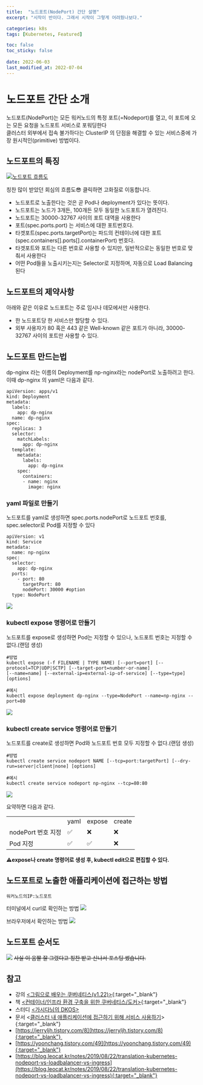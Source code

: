 ```yaml
---
title:  "노드포트(NodePort) 간단 설명"
excerpt: "시작이 반이다. 그래서 시작이 그렇게 어려웠나보다."

categories: k8s
tags: [Kubernetes, Featured]

toc: false
toc_sticky: false
 
date: 2022-06-03
last_modified_at: 2022-07-04
---
```


# 노드포트 간단 소개
노드포트(NodePort)는 모든 워커노드의 특정 포트(=Nodeport)를 열고, 이 포트에 오는 모든 요청을 노드포트 서비스로 포워딩한다
<br>
클러스터 외부에서 접속 불가하다는 ClusterIP 의 단점을 해결할 수 있는 서비스중에 가장 원시적인(primitive) 방법이다.


## 노드포트의 특징
[![노드포트 흐름도](/assets/images/nodeport-img/np-flow.png)](https://drive.google.com/file/d/1a6cdsIMGK-mk4niVjIPZevB7c8HcLdq9/view?usp=sharing)

칭찬 많이 받았던 회심의 흐름도😎 클릭하면 고화질로 이동합니다.

- 노드포트로 노출한다는 것은 곧 Pod나 deployment가 있다는 뜻이다.
- 노드포트는 노드가 3개든, 100개든 모두 동일한 노드포트가 열려진다.
- 노드포트는 30000-32767 사이의 포트 대역을 사용한다
- 포트(spec.ports.port) 는 서비스에 대한 포트번호다.
- 타겟포트(spec.ports.targetPort)는 파드의 컨테이너에 대한 포트(spec.containers\[\].ports\[\].containerPort) 번호다.
- 타겟포트와 포트는 다른 번호로 사용할 수 있지만, 일반적으로는 동일한 번호로 맞춰서 사용한다
- 어떤 Pod들을 노출시키는지는 Selector로 지정하며, 자동으로 Load Balancing된다

## 노드포트의 제약사항
아래와 같은 이유로 노드포트는 주로 임시나 데모에서만 사용한다.<br>
- 한 노드포트당 한 서비스만 할당할 수 있다.
- 외부 사용자가 80 혹은 443 같은 Well-known 같은 포트가 아니라, 30000-32767 사이의 포트만 사용할 수 있다.

## 노드포트 만드는법
dp-nginx 라는 이름의 Deployment를 np-nginx라는 nodePort로 노출하려고 한다.<br>
이때 dp-nginx 의 yaml은 다음과 같다.<br>

```
apiVersion: apps/v1
kind: Deployment
metadata:
  labels:
    app: dp-nginx
  name: dp-nginx
spec:
  replicas: 3
  selector:
    matchLabels:
      app: dp-nginx
  template:
    metadata:
      labels:
        app: dp-nginx
    spec:
      containers:
      - name: nginx
        image: nginx
```

### yaml 파일로 만들기
노드포트를 yaml로 생성하면 spec.ports.nodePort로 노드포트 번호를, spec.selector로 Pod를 지정할 수 있다

```
apiVersion: v1
kind: Service
metadata:
  name: np-nginx 
spec:
  selector:
    app: dp-nginx  
  ports:
    - port: 80
      targetPort: 80
      nodePort: 30000 #option 
  type: NodePort
```

![](/assets/images/nodeport-img/np-by-vi-yaml-with-text.png)

### kubectl expose 명령어로 만들기
노드포트를 expose로 생성하면 Pod는 지정할 수 있으나, 노드포트 번호는 지정할 수 없다.(랜덤 생성)
```
#방법
kubectl expose (-f FILENAME | TYPE NAME) [--port=port] [--protocol=TCP|UDP|SCTP] [--target-port=number-or-name]
[--name=name] [--external-ip=external-ip-of-service] [--type=type] [options]

#예시
kubectl expose deployment dp-nginx --type=NodePort --name=np-nginx --port=80 
```

![](/assets/images/nodeport-img/np-by-expose-command-with-text.png)

### kubectl create service 명령어로 만들기
노드포트를 create로 생성하면 Pod와 노드포트 번호 모두 지정할 수 없다.(랜덤 생성)

```
#방법
kubectl create service nodeport NAME [--tcp=port:targetPort] [--dry-run=server|client|none] [options]

#예시
kubectl create service nodeport np-nginx --tcp=80:80
```

![](/assets/images/nodeport-img/np-by-create-command-with-text.png)

요약하면 다음과 같다. 

<table><tbody><tr><td></td><td class="has-text-align-center" data-align="center">yaml</td><td class="has-text-align-center" data-align="center">expose</td><td class="has-text-align-center" data-align="center">create</td></tr><tr><td>nodePort 번호 지정</td><td class="has-text-align-center" data-align="center">✅</td><td class="has-text-align-center" data-align="center">❌</td><td class="has-text-align-center" data-align="center">❌</td></tr><tr><td>Pod 지정</td><td class="has-text-align-center" data-align="center">✅</td><td class="has-text-align-center" data-align="center">✅</td><td class="has-text-align-center" data-align="center">❌</td></tr></tbody></table>

**⚠️expose나 create 명령어로 생성 후, kubectl edit으로 편집할 수 있다.**

## 노드포트로 노출한 애플리케이션에 접근하는 방법
```
워커노드의IP:노드포트
```

터미널에서 curl로 확인하는 방법
![](/assets/images/nodeport-img/np-curl.png)

브라우저에서 확인하는 방법
![](/assets/images/nodeport-img/np-browser.png)

## 노드포트 순서도
![](/assets/images/nodeport-img/nodeport.gif)
~~사실 이 움짤 잘 그렸다고 칭찬 받고 신나서 포스팅 썼습니다.~~

## 참고
- 강의 [<그림으로 배우는 쿠버네티스(v1.22)>](https://www.inflearn.com/course/%EA%B7%B8%EB%A6%BC%EC%9C%BC%EB%A1%9C-%EB%B0%B0%EC%9A%B0%EB%8A%94-%EC%BF%A0%EB%B2%84%EB%84%A4%ED%8B%B0%EC%8A%A4){:target="_blank"} 
- 책 [<컨테이너/인프라 환경 구축을 위한 쿠버네티스/도커>](https://www.aladin.co.kr/shop/wproduct.aspx?ItemId=273111259){:target="_blank"}
- 스터디 [<가시다님의 DKOS>](https://www.notion.so/DKOS-Docker-K8s-Online-Study-a92c52e0f8b14db082d5cdbf30b9540a)
- 문서 <[클러스터 내 애플리케이션에 접근하기 위해 서비스 사용하기](https://kubernetes.io/ko/docs/tasks/access-application-cluster/service-access-application-cluster/)\>{:target="_blank"} 
- [https://jerryljh.tistory.com/8](https://jerryljh.tistory.com/8){:target="_blank"} 
- [https://yoonchang.tistory.com/49](https://yoonchang.tistory.com/49){:target="_blank"}
- [https://blog.leocat.kr/notes/2019/08/22/translation-kubernetes-nodeport-vs-loadbalancer-vs-ingress](https://blog.leocat.kr/notes/2019/08/22/translation-kubernetes-nodeport-vs-loadbalancer-vs-ingress){:target="_blank"}
